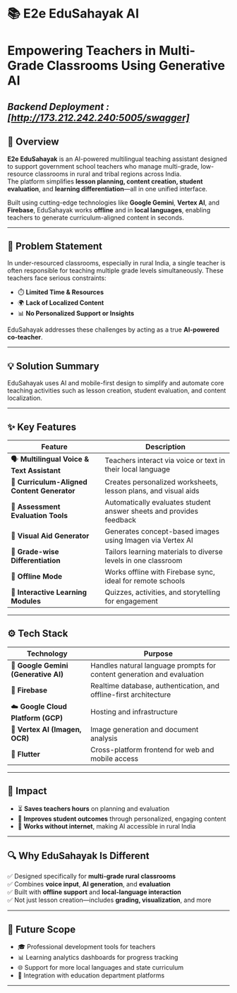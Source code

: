 # 📚 E2e EduSahayak AI  
# Empowering Teachers in Multi-Grade Classrooms Using Generative AI
***Backend Deployment : [http://173.212.242.240:5005/swagger]***
---

## 🌟 Overview

**E2e EduSahayak** is an AI-powered multilingual teaching assistant designed to support government school teachers who manage multi-grade, low-resource classrooms in rural and tribal regions across India.  
The platform simplifies **lesson planning, content creation, student evaluation**, and **learning differentiation**—all in one unified interface.

Built using cutting-edge technologies like **Google Gemini**, **Vertex AI**, and **Firebase**, EduSahayak works **offline** and in **local languages**, enabling teachers to generate curriculum-aligned content in seconds.

---

## 🧠 Problem Statement

In under-resourced classrooms, especially in rural India, a single teacher is often responsible for teaching multiple grade levels simultaneously. These teachers face serious constraints:

- ⏱️ **Limited Time & Resources**  
- 🌍 **Lack of Localized Content**  
- 📊 **No Personalized Support or Insights**  

EduSahayak addresses these challenges by acting as a true **AI-powered co-teacher**.

---

## 💡 Solution Summary

EduSahayak uses AI and mobile-first design to simplify and automate core teaching activities such as lesson creation, student evaluation, and content localization.

---

## ✨ Key Features

| Feature | Description |
|--------|-------------|
| 🗣️ **Multilingual Voice & Text Assistant** | Teachers interact via voice or text in their local language |
| 🧾 **Curriculum-Aligned Content Generator** | Creates personalized worksheets, lesson plans, and visual aids |
| 🎯 **Assessment Evaluation Tools** | Automatically evaluates student answer sheets and provides feedback |
| 🎨 **Visual Aid Generator** | Generates concept-based images using Imagen via Vertex AI |
| 🧒 **Grade-wise Differentiation** | Tailors learning materials to diverse levels in one classroom |
| 📴 **Offline Mode** | Works offline with Firebase sync, ideal for remote schools |
| 🧪 **Interactive Learning Modules** | Quizzes, activities, and storytelling for engagement |

---

## ⚙️ Tech Stack

| Technology | Purpose |
|------------|---------|
| 🧠 **Google Gemini (Generative AI)** | Handles natural language prompts for content generation and evaluation |
| 🧰 **Firebase** | Realtime database, authentication, and offline-first architecture |
| ☁️ **Google Cloud Platform (GCP)** | Hosting and infrastructure |
| 🧾 **Vertex AI (Imagen, OCR)** | Image generation and document analysis |
| 📱 **Flutter** | Cross-platform frontend for web and mobile access |

---

## 🚀 Impact

- ⏳ **Saves teachers hours** on planning and evaluation  
- 🧒 **Improves student outcomes** through personalized, engaging content  
- 📶 **Works without internet**, making AI accessible in rural India  

---

## 🔍 Why EduSahayak Is Different

✅ Designed specifically for **multi-grade rural classrooms**  
✅ Combines **voice input**, **AI generation**, and **evaluation**  
✅ Built with **offline support** and **local-language interaction**  
✅ Not just lesson creation—includes **grading, visualization**, and more  

---

## 🔭 Future Scope

- 🎓 Professional development tools for teachers  
- 📊 Learning analytics dashboards for progress tracking  
- 🌐 Support for more local languages and state curriculum
- 🏫 Integration with education department platforms  

---
